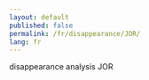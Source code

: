 ```yaml
---
layout: default
published: false
permalink: /fr/disappearance/JOR/
lang: fr
---
```


disappearance analysis JOR
